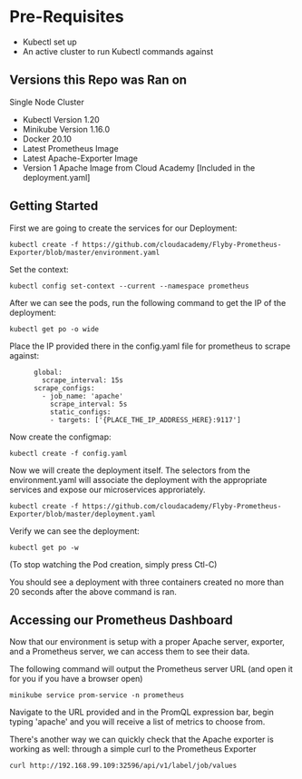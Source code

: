 # Pre-Requisites

- Kubectl set up 
- An active cluster to run Kubectl commands against

## Versions this Repo was Ran on

Single Node Cluster
- Kubectl Version 1.20
- Minikube Version 1.16.0
- Docker 20.10
- Latest Prometheus Image
- Latest Apache-Exporter Image
- Version 1 Apache Image from Cloud Academy [Included in the deployment.yaml]

## Getting Started

First we are going to create the services for our Deployment:
```
kubectl create -f https://github.com/cloudacademy/Flyby-Prometheus-Exporter/blob/master/environment.yaml
```
Set the context:
```
kubectl config set-context --current --namespace prometheus
```
After we can see the pods, run the following command to get the IP of the deployment:
```
kubectl get po -o wide
```
Place the IP provided there in the config.yaml file for prometheus to scrape against:
```
      global:
        scrape_interval: 15s
      scrape_configs:
        - job_name: 'apache'
          scrape_interval: 5s
          static_configs:
          - targets: ['{PLACE_THE_IP_ADDRESS_HERE}:9117']
```
Now create the configmap:
```
kubectl create -f config.yaml
```

Now we will create the deployment itself. The selectors from the environment.yaml will associate the deployment with the appropriate services and expose our
microservices approriately.
```
kubectl create -f https://github.com/cloudacademy/Flyby-Prometheus-Exporter/blob/master/deployment.yaml
```
Verify we can see the deployment:
```
kubectl get po -w
```
(To stop watching the Pod creation, simply press Ctl-C)

You should see a deployment with three containers created no more than 20 seconds after the above command is ran.

## Accessing our Prometheus Dashboard

Now that our environment is setup with a proper Apache server, exporter, and a Prometheus server, we can access them to see their data.

The following command will output the Prometheus server URL (and open it for you if you have a browser open)
```
minikube service prom-service -n prometheus
```

Navigate to the URL provided and in the PromQL expression bar, begin typing 'apache' and you will receive a list of metrics to choose from.

There's another way we can quickly check that the Apache exporter is working as well: through a simple curl to the Prometheus Exporter
```
curl http://192.168.99.109:32596/api/v1/label/job/values
```